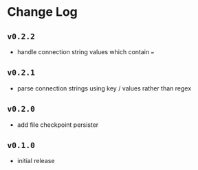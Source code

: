 # Change Log

## `v0.2.2`
- handle connection string values which contain `=`

## `v0.2.1`
- parse connection strings using key / values rather than regex

## `v0.2.0`
- add file checkpoint persister

## `v0.1.0`
- initial release